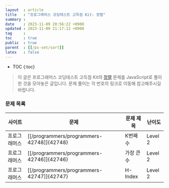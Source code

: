 ```yaml
---
layout  : article
title   : "프로그래머스 코딩테스트 고득점 Kit: 정렬"
summary : 
date    : 2023-11-09 20:56:22 +0900
updated : 2023-11-09 21:17:12 +0900
tag     : 
toc     : true
public  : true
parent  : [[/ps-set/sort]]
latex   : false
---
```

* TOC
{:toc}

> 이 글은 프로그래머스 코딩테스트 고득점 Kit의 [정렬](https://school.programmers.co.kr/learn/courses/30/parts/12198) 문제를 JavaScript로 풀이한 것을 모아놓은 글입니다. 문제 풀이는 각 번호의 링크로 이동해 참고해주시길 바랍니다.

### 문제 목록

| 사이트       | 문제                                      | 문제 제목    | 난이도   |
| ------------ | ----------------------------------------- | ------------ | -------- |
| 프로그래머스 | [[/programmers/programmers-42748]]{42748} | K번째수      | Level 2  |
| 프로그래머스 | [[/programmers/programmers-42746]]{42746} | 가장 큰 수   | Level 2  |
| 프로그래머스 | [[/programmers/programmers-42747]]{42747} | H-Index      | Level 2  |
